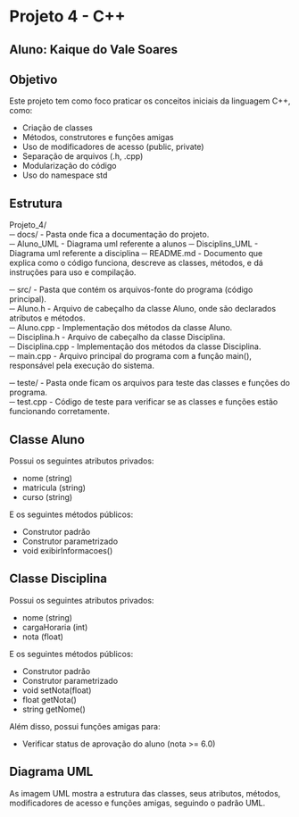 # Projeto 4 - C++

## Aluno: Kaique do Vale Soares

## Objetivo
Este projeto tem como foco praticar os conceitos iniciais da linguagem C++, como:

- Criação de classes
- Métodos, construtores e funções amigas
- Uso de modificadores de acesso (public, private)
- Separação de arquivos (.h, .cpp)
- Modularização do código
- Uso do namespace std

## Estrutura

Projeto_4/  
─ docs/              - Pasta onde fica a documentação do projeto.  
─ Aluno_UML           - Diagrama uml referente a alunos
─ Disciplins_UML      - Diagrama uml referente a disciplina
─ README.md          - Documento que explica como o código funciona, descreve as classes, métodos, e dá instruções para uso e compilação.  

─ src/                - Pasta que contém os arquivos-fonte do programa (código principal).  
─ Aluno.h             - Arquivo de cabeçalho da classe Aluno, onde são declarados atributos e métodos.  
─ Aluno.cpp           - Implementação dos métodos da classe Aluno.  
─ Disciplina.h        - Arquivo de cabeçalho da classe Disciplina.  
─ Disciplina.cpp      - Implementação dos métodos da classe Disciplina.  
─ main.cpp            - Arquivo principal do programa com a função main(), responsável pela execução do sistema.  

─ teste/              - Pasta onde ficam os arquivos para teste das classes e funções do programa.  
─ test.cpp            - Código de teste para verificar se as classes e funções estão funcionando corretamente.  

## Classe Aluno

Possui os seguintes atributos privados:  

- nome (string)  
- matricula (string)  
- curso (string)  

E os seguintes métodos públicos:  

- Construtor padrão  
- Construtor parametrizado  
- void exibirInformacoes()  

## Classe Disciplina

Possui os seguintes atributos privados:  

- nome (string)  
- cargaHoraria (int)  
- nota (float)  

E os seguintes métodos públicos:  

- Construtor padrão  
- Construtor parametrizado  
- void setNota(float)  
- float getNota()  
- string getNome()  

Além disso, possui funções amigas para:  

- Verificar status de aprovação do aluno (nota >= 6.0)  

## Diagrama UML

As imagem UML mostra a estrutura das classes, seus atributos, métodos, modificadores de acesso e funções amigas, seguindo o padrão UML.
